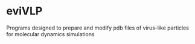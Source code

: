 # eviVLP
Programs designed to prepare and modify pdb files of virus-like particles for molecular dynamics simulations
